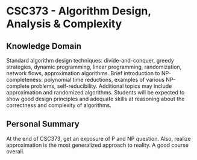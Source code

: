 # CSC373 - Algorithm Design, Analysis & Complexity

## Knowledge Domain
Standard algorithm design techniques: divide-and-conquer, greedy strategies, dynamic programming, linear programming, randomization, network flows, approximation algorithms. Brief introduction to NP-completeness: polynomial time reductions, examples of various NP-complete problems, self-reducibility. Additional topics may include approximation and randomized algorithms. Students will be expected to show good design principles and adequate skills at reasoning about the correctness and complexity of algorithms.

## Personal Summary
At the end of CSC373, get an exposure of P and NP question. Also, realize approximation is the most generalized approach to reality. A good course overall.